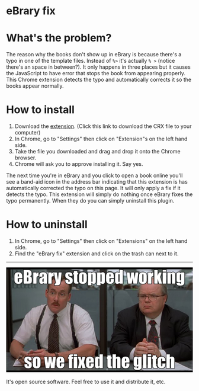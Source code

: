 eBrary fix
==========

# What's the problem?

The reason why the books don't show up in eBrary is because there's a typo in one of the template files. Instead of ```%>``` it's actually ```% >``` (notice there's an space in between?). It only happens in three places but it causes the JavaScript to have error that stops the book from appearing properly. This Chrome extension detects the typo and automatically corrects it so the books appear normally. 

# How to install

1. Download the [extension](https://github.com/chrisle/ebrary-fix/raw/master/dist/ebrary-fix.crx). (Click this link to download the CRX file to your computer)
2. In Chrome, go to "Settings" then click on "Extension"s on the left hand side.
3. Take the file you downloaded and drag and drop it onto the Chrome browser.
4. Chrome will ask you to approve installing it. Say yes.

The next time you're in eBrary and you click to open a book online you'll see a band-aid icon in the address bar indicating that this extension is has automatically corrected the typo on this page. It will only apply a fix if it detects the typo. This extension will simply do nothing once eBrary fixes the typo permanently. When they do you can simply uninstall this plugin.

# How to uninstall

1. In Chrome, go to "Settings" then click on "Extensions" on the left hand side.
2. Find the "eBrary fix" extension and click on the trash can next to it.

---

![Fixed](https://raw.githubusercontent.com/chrisle/ebrary-fix/master/meme.png)

It's open source software. Feel free to use it and distribute it, etc.
